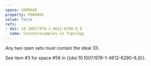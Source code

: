 ```yaml
---
space: S000048
property: P000002
value: false
refs:
- doi: 10.1007/978-1-4612-6290-9_6
  name: Counterexamples in Topology
---
```


Any two open sets must contain the ideal $(0)$.

See item #3 for space #56 in {{doi:10.1007/978-1-4612-6290-9_6}}.
